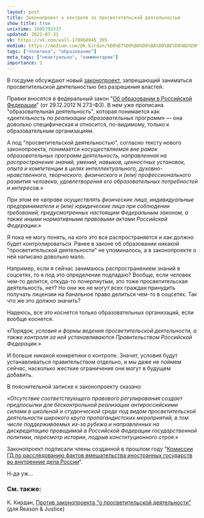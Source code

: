 ```yaml
---
layout: post
title: Законопроект о контроле за просветительской деятельностью
show_title: true
unixtime: 1605793337
updated: 2022-07-31
vk: https://vk.com/wall-178968945_305
medium: https://medium.com/@k.kirdan/%D0%B7%D0%B0%D0%BA%D0%BE%D0%BD%D0%BE%D0%BF%D1%80%D0%BE%D0%B5%D0%BA%D1%82-%D0%BE-%D0%BA%D0%BE%D0%BD%D1%82%D1%80%D0%BE%D0%BB%D0%B5-%D0%B7%D0%B0-%D0%BF%D1%80%D0%BE%D1%81%D0%B2%D0%B5%D1%82%D0%B8%D1%82%D0%B5%D0%BB%D1%8C%D1%81%D0%BA%D0%BE%D0%B9-%D0%B4%D0%B5%D1%8F%D1%82%D0%B5%D0%BB%D1%8C%D0%BD%D0%BE%D1%81%D1%82%D1%8C%D1%8E-1192814bcd40
tags: ["политика", "образование"]
meta_tags: ["неактуально", "комментарии"]
importance: 1
---
```

В госдуме обсуждают новый [законопроект](https://sozd.duma.gov.ru/bill/1057895-7), запрещающий заниматься просветительской деятельностью без разрешения властей. 

Правки вносятся в федеральный закон "[Об образовании в Российской Федерации](http://www.kremlin.ru/acts/bank/36698)" (от 29.12.2012 N 273-ФЗ). В нем уже прописана "образовательная деятельность", которая понимается как «_деятельность по реализации образовательных программ_» — она довольно специфическая и относится, по-видимому, только к образовательным организациям.

А под "просветительской деятельностью", согласно тексту нового законопроекта, понимается «_осуществляемая вне рамок образовательных программ деятельность, направленная на распространение знаний, умений, навыков, ценностных установок, опыта и компетенции в целях интеллектуального, духовно-нравственного, творческого, физического и (или) профессионального развития человека, удовлетворения его образовательных потребностей и интересов._»
 
При этом ее «_вправе осуществлять физические лица, индивидуальные предприниматели и (или) юридические лица при соблюдении требований, предусмотренных настоящим Федеральным законом, а также иными нормативными правовыми актами Российской Федерации._»

Я пока не могу понять, на кого это все распространяется и как должно будет контролироваться. Ранее в законе об образовании никакой "просветительской деятельности" не упоминалось, а в законопроекте о ней написано довольно мало.

Например, если я сейчас занимаюсь распространением знаний в соцсетях, то я под это определение подпадаю? Вообще, если человек чем-то делится, откуда-то почерпнутым, это тоже просветительская деятельность, нет? Но они же не могут всех граждан принудить получать лицензии на банальное право делиться чем-то в соцсетях. Так что же это должно значить? 

Надеюсь, все это коснется только образовательных организаций, если вообще коснется.

«_Порядок, условия и формы ведения просветительской деятельности, а также контроля за ней устанавливаются Правительством Российской Федерации._»

И больше никакой конкретики о контроле. Значит, условия будут устанавливаться правительством отдельно, и мы даже не поймем сейчас, насколько жесткие ограничения они могут в будущем добавить.

В пояснительной записке к законопроекту сказано:

«_Отсутствие соответствующего правового регулирования создает предпосылки для бесконтрольной реализации антироссийскими силами в школьной и студенческой среде под видом просветительской деятельности широкого круга пропагандистских мероприятий, в том числе поддерживаемых из-за рубежа и направленных на дискредитацию проводимой в Российской Федерации государственной политики, пересмотр истории, подрыв конституционного строя._»

Законопроект подписали члены созданной в прошлом году "[Комиссии ГД по расследованию фактов вмешательства иностранных государств во внутренние дела России](https://www.gosduma.net/structure/committees/2848381/)".

Н-да уж...

### См. также:

К. Кирдан, [Против законопроекта "о просветительской деятельности"](https://vk.com/wall-187680241_1685) (для Reason & Justice)
